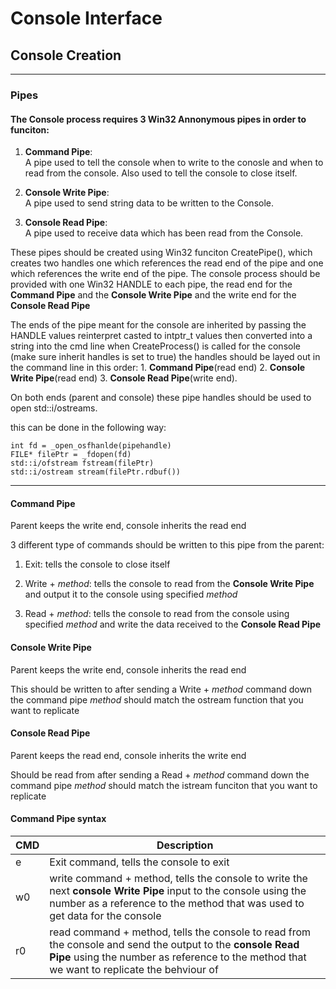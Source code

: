 # Console Interface

## Console Creation

---

### Pipes

#### The Console process requires 3 Win32 Annonymous pipes in order to funciton:

1.  **Command Pipe**: \
    A pipe used to tell the console when to write to the conosle and when to read from the console. Also used to tell the console to close itself.

2.  **Console Write Pipe**:\
    A pipe used to send string data to be written to the Console.

3.  **Console Read Pipe**:\
    A pipe used to receive data which has been read from the Console.

These pipes should be created using Win32 funciton CreatePipe(), which creates two handles one which references the read end of the pipe and one which references the write end of the pipe. The console process should be provided with one Win32 HANDLE to each pipe, the read end for the **Command Pipe** and the **Console Write Pipe** and the write end for the **Console Read Pipe**

The ends of the pipe meant for the console are inherited by passing the HANDLE values reinterpret casted to intptr_t values then converted into a string into the cmd line when CreateProcess() is called for the console (make sure inherit handles is set to true)
the handles should be layed out in the command line in this order: 1. **Command Pipe**(read end) 2. **Console Write Pipe**(read end) 3. **Console Read Pipe**(write end).

On both ends (parent and console) these pipe handles should be used to open std::i/ostreams.

this can be done in the following way:

```
int fd = _open_osfhanlde(pipehandle)
FILE* filePtr = _fdopen(fd)
std::i/ofstream fstream(filePtr)
std::i/ostream stream(filePtr.rdbuf())
```

---

#### **Command Pipe**

Parent keeps the write end, console inherits the read end

3 different type of commands should be written to this pipe from the parent:

1. Exit: tells the console to close itself

2. Write + _method_: tells the console to read from the **Console Write Pipe** and output it to the console using specified _method_

3. Read + _method_: tells the console to read from the console using specified _method_ and write the data received to the **Console Read Pipe**

#### **Console Write Pipe**

Parent keeps the write end, console inherits the read end

This should be written to after sending a Write + _method_ command down the command pipe
_method_ should match the ostream function that you want to replicate

#### **Console Read Pipe**

Parent keeps the read end, console inherits the write end

Should be read from after sending a Read + _method_ command down the command pipe
_method_ should match the istream funciton that you want to replicate

#### **Command Pipe syntax**

| CMD | Description                                                                                                                                                                                              |
| --- | -------------------------------------------------------------------------------------------------------------------------------------------------------------------------------------------------------- |
| e   | Exit command, tells the console to exit                                                                                                                                                                  |
| w0  | write command + method, tells the console to write the next **console Write Pipe** input to the console using the number as a reference to the method that was used to get data for the console          |
| r0  | read command + method, tells the console to read from the console and send the output to the **console Read Pipe** using the number as reference to the method that we want to replicate the behviour of |
